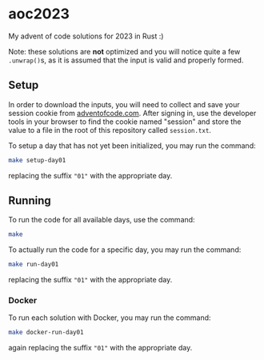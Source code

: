 # aoc2023

My advent of code solutions for 2023 in Rust :)

Note: these solutions are **not** optimized and you will notice quite a few
`.unwrap()`s, as it is assumed that the input is valid and properly formed.

## Setup

In order to download the inputs, you will need to collect and save your session
cookie from [adventofcode.com](https://adventofcode.com). After signing in, use
the developer tools in your browser to find the cookie named "session" and store
the value to a file in the root of this repository called `session.txt`.

To setup a day that has not yet been initialized, you may run the command:

```sh
make setup-day01
```

replacing the suffix `"01"` with the appropriate day.


## Running

To run the code for all available days, use the command:

```sh
make
```

To actually run the code for a specific day, you may run the command:

```sh
make run-day01
```

replacing the suffix `"01"` with the appropriate day.

### Docker

To run each solution with Docker, you may run the command:

```sh
make docker-run-day01
```

again replacing the suffix `"01"` with the appropriate day.
